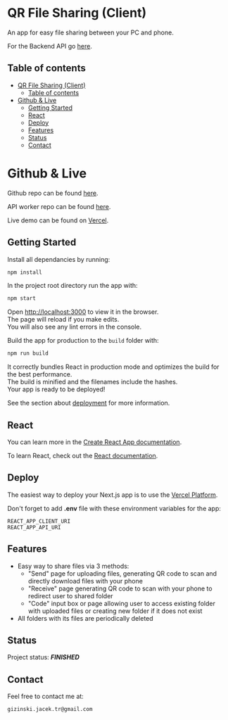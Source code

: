 # QR File Sharing (Client)

An app for easy file sharing between your PC and phone.

For the Backend API go [here](https://github.com/gizinski-jacek/qr-file-share-api).

## Table of contents

- [QR File Sharing (Client)](#qr-file-sharing-client)
  - [Table of contents](#table-of-contents)
- [Github \& Live](#github--live)
  - [Getting Started](#getting-started)
  - [React](#react)
  - [Deploy](#deploy)
  - [Features](#features)
  - [Status](#status)
  - [Contact](#contact)

# Github & Live

Github repo can be found [here](https://github.com/gizinski-jacek/fia-decisions).

API worker repo can be found [here](https://github.com/gizinski-jacek/qr-file-share-api).

Live demo can be found on [Vercel](https://qr-file-share-umber.vercel.app).

## Getting Started

Install all dependancies by running:

```bash
npm install
```

In the project root directory run the app with:

```bash
npm start
```

Open [http://localhost:3000](http://localhost:3000) to view it in the browser.\
The page will reload if you make edits.\
You will also see any lint errors in the console.

Build the app for production to the `build` folder with:

```bash
npm run build
```

It correctly bundles React in production mode and optimizes the build for the best performance.\
The build is minified and the filenames include the hashes.\
Your app is ready to be deployed!

See the section about [deployment](https://facebook.github.io/create-react-app/docs/deployment) for more information.

## React

You can learn more in the [Create React App documentation](https://facebook.github.io/create-react-app/docs/getting-started).

To learn React, check out the [React documentation](https://reactjs.org/).

## Deploy

The easiest way to deploy your Next.js app is to use the [Vercel Platform](https://vercel.com/docs).

Don't forget to add **.env** file with these environment variables for the app:

```
REACT_APP_CLIENT_URI
REACT_APP_API_URI
```

## Features

- Easy way to share files via 3 methods:
  - "Send" page for uploading files, generating QR code to scan and directly download files with your phone
  - "Receive" page generating QR code to scan with your phone to redirect user to shared folder
  - "Code" input box or page allowing user to access existing folder with uploaded files or creating new folder if it does not exist
- All folders with its files are periodically deleted

## Status

Project status: **_FINISHED_**

## Contact

Feel free to contact me at:

```
gizinski.jacek.tr@gmail.com
```
